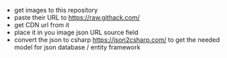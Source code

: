 - get images to this repository
- paste their URL to https://raw.githack.com/
- get CDN url from it
- place it in you image json URL source field
- convert the json to csharp https://json2csharp.com/ to get the needed model for json database / entity framework

